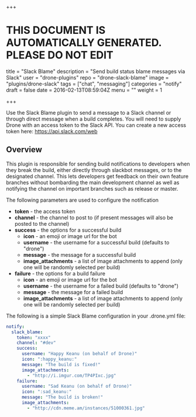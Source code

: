 +++

# THIS DOCUMENT IS AUTOMATICALLY GENERATED. PLEASE DO NOT EDIT

title = "Slack Blame"
description = "Send build status blame messages via Slack"
user = "drone-plugins"
repo = "drone-slack-blame"
image = "plugins/drone-slack"
tags = ["chat", "messaging"]
categories = "notify"
draft = false
date = 2016-02-13T08:59:04Z
menu = ""
weight = 1

+++

Use the Slack Blame plugin to send a message to a Slack channel or through
direct message when a build completes. You will need to supply Drone with an
access token to the Slack API. You can create a new access token here:
https://api.slack.com/web




## Overview

This plugin is responsible for sending build notifications to developers when
they break the build, either directly through slackbot messages, or to the
designated channel. This lets developers get feedback on their own feature
branches without bombarding the main development channel as well as notifying
the channel on important branches such as release or master.





The following parameters are used to configure the notification

* **token** - the access token
* **channel** - the channel to post to (if present messages will also be posted
  to the channel)
* **success** - the options for a successful build
  * **icon** - an emoji or image url for the bot
  * **username** - the username for a successful build (defaults to "drone")
  * **message** - the message for a successful build
  * **image_attachments** - a list of image attachments to append (only one will
    be randomly selected per build)
* **failure** - the options for a build failure
  * **icon** - an emoji or image url for the bot
  * **username** - the username for a failed build (defaults to "drone")
  * **message** - the message for a failed build
  * **image_attachments** - a list of image attachments to append (only one will
    be randomly selected per build)

The following is a simple Slack Blame configuration in your .drone.yml file:

```yaml
notify:
  slack_blame:
    token: "xxxx"
    channel: "#dev"
    success:
      username: "Happy Keanu (on behalf of Drone)"
      icon: ":happy_keanu:"
      message: "The build is fixed!"
      image_attachments:
        - "http://i.imgur.com/TP4PIxc.jpg"
    failure:
      username: "Sad Keanu (on behalf of Drone)"
      icon: ":sad_keanu:"
      message: "The build is broken!"
      image_attachments:
        - "http://cdn.meme.am/instances/51000361.jpg"
```

